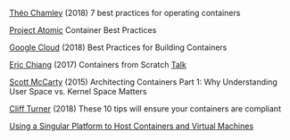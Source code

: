 
[Théo Chamley](https://cloud.google.com/solutions/best-practices-for-operating-containers)
(2018) 7 best practices for operating containers

[Project Atomic](http://docs.projectatomic.io/container-best-practices/)
Container Best Practices

[Google Cloud](https://cloud.google.com/solutions/best-practices-for-building-containers)
(2018) Best Practices for Building Containers

[Eric Chiang](https://ericchiang.github.io/post/containers-from-scratch/)
(2017) Containers from Scratch
[Talk](https://www.youtube.com/watch?v=wyqoi52k5jM)

[Scott McCarty](https://rhelblog.redhat.com/2015/07/29/architecting-containers-part-1-user-space-vs-kernel-space/)
(2015) Architecting Containers Part 1: Why Understanding User Space vs. Kernel Space Matters

[Cliff Turner](https://blog.cloudpassage.com/2018/02/01/10-tips-will-ensure-containers-compliant/)
(2018) These 10 tips will ensure your containers are compliant

[Using a Singular Platform to Host Containers and Virtual Machines](https://www.cloudsigma.com/using-a-singular-platform-to-host-and-manage-containers-and-virtual-machines-with-cloudsigma/)
